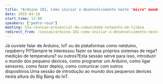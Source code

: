 ```yaml
---
title: "Arduino 101, Como iniciar o desenvolvimento neste "micro" mundo ."
date: 2015-04-18
start_time: 12:00
speakers: ["pedro-rosa"]
meeting: 53a-reuniao-presencial-da-comunidade-netponto-em-lisboa
redirect_from: /sessao/arduino-101-como-iniciar-o-desenvolvimento-neste-micro-mundo/
---
```


Já ouviste falar de Arduino, IoT ou de plataformas como netduino, raspberry PI?Sempre te interessou fazer os teus próprios sistemas de rega? medição de temperatura? ou outros?Esta sessão serve para isso, introduzir o mundo dos pequeno devices, como programar um Arduino, como ligar sensores, como fazer deploy, como comunicar com outros dispositivos.Uma sessão de introdução ao mundo dos pequenos devices nesta altura do Big Bang do IoT.
